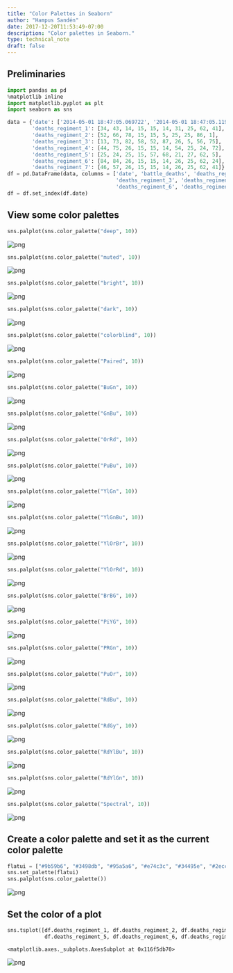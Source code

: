 ```yaml
---
title: "Color Palettes in Seaborn"
author: "Hampus Sandén"
date: 2017-12-20T11:53:49-07:00
description: "Color palettes in Seaborn."
type: technical_note
draft: false
---
```

## Preliminaries


```python
import pandas as pd
%matplotlib inline
import matplotlib.pyplot as plt
import seaborn as sns
```


```python
data = {'date': ['2014-05-01 18:47:05.069722', '2014-05-01 18:47:05.119994', '2014-05-02 18:47:05.178768', '2014-05-02 18:47:05.230071', '2014-05-02 18:47:05.230071', '2014-05-02 18:47:05.280592', '2014-05-03 18:47:05.332662', '2014-05-03 18:47:05.385109', '2014-05-04 18:47:05.436523', '2014-05-04 18:47:05.486877'], 
        'deaths_regiment_1': [34, 43, 14, 15, 15, 14, 31, 25, 62, 41],
        'deaths_regiment_2': [52, 66, 78, 15, 15, 5, 25, 25, 86, 1],
        'deaths_regiment_3': [13, 73, 82, 58, 52, 87, 26, 5, 56, 75],
        'deaths_regiment_4': [44, 75, 26, 15, 15, 14, 54, 25, 24, 72],
        'deaths_regiment_5': [25, 24, 25, 15, 57, 68, 21, 27, 62, 5],
        'deaths_regiment_6': [84, 84, 26, 15, 15, 14, 26, 25, 62, 24],
        'deaths_regiment_7': [46, 57, 26, 15, 15, 14, 26, 25, 62, 41]}
df = pd.DataFrame(data, columns = ['date', 'battle_deaths', 'deaths_regiment_1', 'deaths_regiment_2',
                                   'deaths_regiment_3', 'deaths_regiment_4', 'deaths_regiment_5',
                                   'deaths_regiment_6', 'deaths_regiment_7'])
df = df.set_index(df.date)
```

## View some color palettes


```python
sns.palplot(sns.color_palette("deep", 10))
```


![png](seaborn_color_palettes_5_0.png)



```python
sns.palplot(sns.color_palette("muted", 10))
```


![png](seaborn_color_palettes_6_0.png)



```python
sns.palplot(sns.color_palette("bright", 10))
```


![png](seaborn_color_palettes_7_0.png)



```python
sns.palplot(sns.color_palette("dark", 10))
```


![png](seaborn_color_palettes_8_0.png)



```python
sns.palplot(sns.color_palette("colorblind", 10))
```


![png](seaborn_color_palettes_9_0.png)



```python
sns.palplot(sns.color_palette("Paired", 10))
```


![png](seaborn_color_palettes_10_0.png)



```python
sns.palplot(sns.color_palette("BuGn", 10))
```


![png](seaborn_color_palettes_11_0.png)



```python
sns.palplot(sns.color_palette("GnBu", 10))
```


![png](seaborn_color_palettes_12_0.png)



```python
sns.palplot(sns.color_palette("OrRd", 10))
```


![png](seaborn_color_palettes_13_0.png)



```python
sns.palplot(sns.color_palette("PuBu", 10))
```


![png](seaborn_color_palettes_14_0.png)



```python
sns.palplot(sns.color_palette("YlGn", 10))
```


![png](seaborn_color_palettes_15_0.png)



```python
sns.palplot(sns.color_palette("YlGnBu", 10))
```


![png](seaborn_color_palettes_16_0.png)



```python
sns.palplot(sns.color_palette("YlOrBr", 10))
```


![png](seaborn_color_palettes_17_0.png)



```python
sns.palplot(sns.color_palette("YlOrRd", 10))
```


![png](seaborn_color_palettes_18_0.png)



```python
sns.palplot(sns.color_palette("BrBG", 10))
```


![png](seaborn_color_palettes_19_0.png)



```python
sns.palplot(sns.color_palette("PiYG", 10))
```


![png](seaborn_color_palettes_20_0.png)



```python
sns.palplot(sns.color_palette("PRGn", 10))
```


![png](seaborn_color_palettes_21_0.png)



```python
sns.palplot(sns.color_palette("PuOr", 10))
```


![png](seaborn_color_palettes_22_0.png)



```python
sns.palplot(sns.color_palette("RdBu", 10))
```


![png](seaborn_color_palettes_23_0.png)



```python
sns.palplot(sns.color_palette("RdGy", 10))
```


![png](seaborn_color_palettes_24_0.png)



```python
sns.palplot(sns.color_palette("RdYlBu", 10))
```


![png](seaborn_color_palettes_25_0.png)



```python
sns.palplot(sns.color_palette("RdYlGn", 10))
```


![png](seaborn_color_palettes_26_0.png)



```python
sns.palplot(sns.color_palette("Spectral", 10))
```


![png](seaborn_color_palettes_27_0.png)


## Create a color palette and set it as the current color palette


```python
flatui = ["#9b59b6", "#3498db", "#95a5a6", "#e74c3c", "#34495e", "#2ecc71"]
sns.set_palette(flatui)
sns.palplot(sns.color_palette())
```


![png](seaborn_color_palettes_29_0.png)


## Set the color of a plot


```python
sns.tsplot([df.deaths_regiment_1, df.deaths_regiment_2, df.deaths_regiment_3, df.deaths_regiment_4,
            df.deaths_regiment_5, df.deaths_regiment_6, df.deaths_regiment_7], color="#34495e")
```




    <matplotlib.axes._subplots.AxesSubplot at 0x116f5db70>




![png](seaborn_color_palettes_31_1.png)

